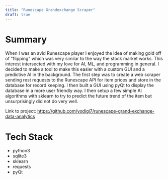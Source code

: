 ```yaml
---
title: "Runescape Grandexchange Scraper"
draft: true
---
```


# Summary

When I was an avid Runescape player I enjoyed the idea of making gold off of "flipping" which was very similar to the way the stock market works.
This interest intersected with my love for AI, ML, and programming in general.
I decided to make a tool to make this easier with a custom GUI and a predictive AI in the background.
The first step was to create a web scraper sending rest requests to the Runescape API for item prices and store in the database for record keeping.
I then built a GUI using pyQt to display the database in a more user friendly way.
I then setup a few simple AI algorithms with sklearn to try to predict the future trend of the item but unsurprisingly did not do very well.

Link to project: https://github.com/yodigi7/runescape-grand-exchange-data-analytics

# Tech Stack

* python3
* sqlite3
* sklearn
* requests
* pyQt
